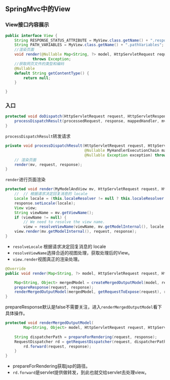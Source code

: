 ## SpringMvc中的View

### View接口内容展示
```java
public interface View {
    String RESPONSE_STATUS_ATTRIBUTE = MyView.class.getName() + ".responseStatus";
    String PATH_VARIABLES = MyView.class.getName() + ".pathVariables";
    //渲染页面
    void render(@Nullable Map<String, ?> model, HttpServletRequest request, HttpServletResponse response)
            throws Exception;
    //获取网页文件的类型和编码
    @Nullable
    default String getContentType() {
        return null;
    }

}
```
### 入口
```java
protected void doDispatch(HttpServletRequest request, HttpServletResponse response) throws Exception {
    processDispatchResult(processedRequest, response, mappedHandler, mv, dispatchException);
}
```
`processDispatchResult`转发请求
```java
private void processDispatchResult(HttpServletRequest request, HttpServletResponse response,
                                   @Nullable MyHandlerExecutionChain mappedHandler, @Nullable MyModelAndView mv,
                                   @Nullable Exception exception) throws Exception {
    // 渲染页面
    render(mv, request, response);
}
```
`render`进行页面渲染
```java
protected void render(MyModelAndView mv, HttpServletRequest request, HttpServletResponse response) throws Exception {
    //  // 根据请求决定回复消息的 locale
    Locale locale = (this.localeResolver != null ? this.localeResolver.resolveLocale(request) : request.getLocale());
    response.setLocale(locale);
    View view;
    String viewName = mv.getViewName();
    if (viewName != null) {
        // We need to resolve the view name.
        view = resolveViewName(viewName, mv.getModelInternal(), locale, request);
    view.render(mv.getModelInternal(), request, response);
}
```
* `resolveLocale` 根据请求决定回复消息的 locale
* `resolveViewName`选择合适的视图处理，获取处理后的View。
* `view.render`视图真正的渲染处理。

```java
@Override
public void render(Map<String, ?> model, HttpServletRequest request, HttpServletResponse response) throws Exception {

    Map<String, Object> mergedModel = createMergedOutputModel(model, request, response);
    prepareResponse(request, response);
    renderMergedOutputModel(mergedModel, getRequestToExpose(request), response);
}
```
prepareResponse默认是false不需要关注，进入`renderMergedOutputModel`看下具体操作。
```java
protected void renderMergedOutputModel(
        Map<String, Object> model, HttpServletRequest request, HttpServletResponse response) throws Exception {
        
    String dispatcherPath = prepareForRendering(request, response);
    RequestDispatcher rd = getRequestDispatcher(request, dispatcherPath);
        rd.forward(request, response);
    }
}
```
* prepareForRendering获取jsp的路径。
* `rd.forward`是servlet提供做转发，到此也就交给servlet去处理view。